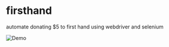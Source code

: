 # firsthand
automate donating $5 to first hand using webdriver and selenium

![Demo](http://i.imgur.com/JODjzbC.gifv "Demo")
